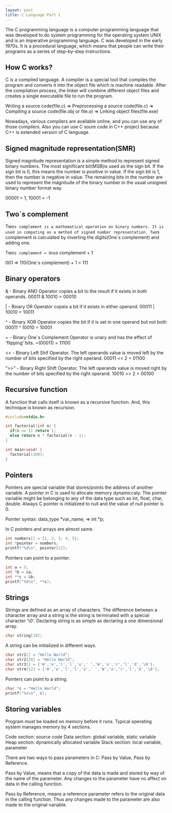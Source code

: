 ```yaml
---
layout: post
title: C Language Part 1
---
```


The C programming language is a computer programming language that was developed to do system programming for the operating system UNIX and is an imperative programming language. C was developed in the early 1970s. It is a procedural language, which means that people can write their programs as a series of step-by-step instructions.

## How C works?

C is a compiled language. A compiler is a special tool that compiles the program and converts it into the object file which is machine readable. After the compilation process, the linker will combine different object files and creates a single executable file to run the program.

Writing a source code(file.c) => Preprocessing a source code(file.c) => Compiling a source code(file.obj or file.o) => Linking object files(file.exe)

Nowadays, various compilers are available online, and you can use any of those compilers. Also you can use C soure code in C++ project because C++ is extended version of C language.

## Signed magnitude representation(SMR)

Signed magnitude representation is a simple method to represent signed binary numbers. The most significant bit(MSB)is used as the sign bit. If the sign bit is 0, this means the number is positive in value. If the sign bit is 1, then the number is negative in value. The remaining bits in the number are used to represent the magnitude of the binary number in the usual unsigned binary number format way.

00001 = 1, 10001 = -1

## Two`s complement

Two`s complement is a mathematical operation on binary numbers. It is used in computing as a method of signed number representation. Two`s complement is calculated by inverting the digits(One`s complement) and adding one.

Two`s complement = One`s complement + 1

001 => 110(One`s complement) + 1 = 111

## Binary operators

& - Binary AND Operator copies a bit to the result if it exists in both operands.
00011 & 10010 = 00010

| - Binary OR Operator copeis a bit if it exists in either operand.
00011 | 10010 = 10011

^ - Binary XOR Operator copies the bit if it is set in one operand but not both
00011 ^ 10010 = 10001

~ - Binary One`s Complement Operator is unary and has the effect of 'flipping' bits.
~(00011) = 11100

<< - Binary Left Shif Operator. The left operands value is moved left by the number of bits specified by the right operand.
00011 << 2 = 01100

">>" - Binary Right Shift Operator. The left operands value is moved right by the number of bits specified by the right operand.
10010 >> 2 = 00100

## Recursive function

A function that calls itself is known as a recursive function. And, this technique is known as recursion.

```c
#include<stdio.h>

int factorial(int n) {
  if(n == 1) return 1;
  else return n * factorial(n - 1);
}

int main(void) {
  factorial(100);
}
```

## Pointers

Pointers are special variable that stores/points the address of another variable. A pointer in C is used to allocate memory dynamiccaly. The pointer variable might be belonging to any of the data type such as int, float, char, double. Always C pointer is initialized to null and the value of null pointer is 0.

Pointer syntax: 
data_type *var_name; => int *p;

In C pointers and arrays are almost same.

```c
int numbers[] = {1, 2, 3, 4, 5};
int *pointer = numbers;
printf("%d\n", pointer[1]);
```
Pointers can point to a pointer.

```c
int a = 5;
int *b = &a;
int **c = &b;
printf("%d\n", **c);
```

## Strings

Strings are defined as an array of characters. The difference between a character array and a string is the string is terminated with a special character '\0'. Declaring string is as simple as declaring a one dimensional array.

```c
char string[10];
```

A string can be initialized in different ways.

```c
char str1[] = "Hello World";
char str2[20] = "Hello World";
char str3[] = {'H','e','l','l','o',' ','W','o','r','l','d','\0'};
char str4[12] = {'H','e','l','l','o',' ','W','o','r','l','d','\0'};
```

Pointers can point to a string.

```c
char *c = "Hello World";
printf("%s\n", c);
```

## Storing variables

Program must be loaded on memory before it runs. Typical operating system manages memory by 4 sections.

Code section: source code
Data section: global variable, static variable
Heap section: dynamically allocated variable
Stack section: local variable, parameter

There are two ways to pass parameters in C: Pass by Value, Pass by Reference.

Pass by Value, means that a copy of the data is made and stored by way of the name of the parameter. Any changes to the parameter have no affect on data in the calling function.

Pass by Reference, means a reference parameter refers to the original data in the calling function. Thus any changes made to the parameter are also made to the original variable.
